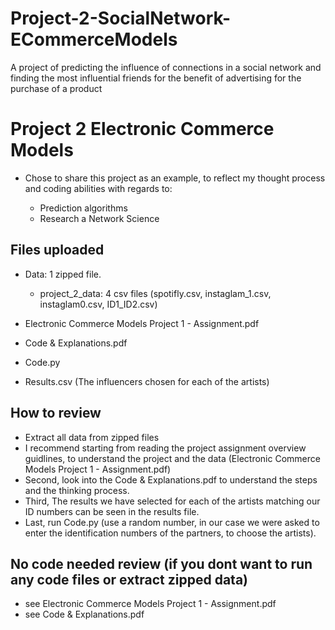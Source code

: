 # Project-2-SocialNetwork-ECommerceModels
A project of predicting the influence of connections in a social network and finding the most influential friends for the benefit of advertising for the purchase of a product

# Project 2 Electronic Commerce Models

- Chose to share this project as an example, to reflect my thought process and coding abilities with regards to:

	- Prediction algorithms
	- Research a Network Science


## Files uploaded

- Data: 1 zipped file. 
	- project_2_data: 4 csv files (spotifly.csv, instaglam_1.csv, instaglam0.csv, ID1_ID2.csv)

- Electronic Commerce Models Project 1 - Assignment.pdf
- Code & Explanations.pdf
- Code.py
- Results.csv (The influencers chosen for each of the artists)

## How to review

- Extract all data from zipped files
- I recommend starting from reading the project assignment overview guidlines, to understand the project and the data (Electronic Commerce Models Project 1 - Assignment.pdf)
- Second, look into the Code & Explanations.pdf to understand the steps and the thinking process.
- Third, The results we have selected for each of the artists matching our ID numbers can be seen in the results file.
- Last, run Code.py (use a random number, in our case we were asked to enter the identification numbers of the partners, to choose the artists).

## No code needed review (if you dont want to run any code files or extract zipped data)

- see Electronic Commerce Models Project 1 - Assignment.pdf
- see Code & Explanations.pdf

